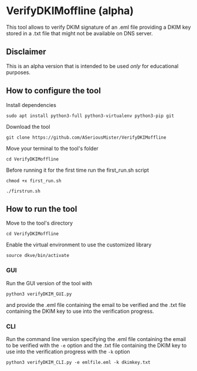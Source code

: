 # VerifyDKIMoffline (alpha)
This tool allows to verify DKIM signature of an .eml file providing a DKIM key stored in a .txt file that might not be available on DNS server.

## Disclaimer
This is an alpha version that is intended to be used *only* for educational purposes.

## How to configure the tool
Install dependencies
```
sudo apt install python3-full python3-virtualenv python3-pip git
```
Download the tool
```
git clone https://github.com/ASeriousMister/VerifyDKIMoffline
```
Move your terminal to the tool's folder
```
cd VerifyDKIMoffline
```
Before running it for the first time run the first_run.sh script
```
chmod +x first_run.sh
```
```
./firstrun.sh
```
## How to run the tool
Move to the tool's directory
```
cd VerifyDKIMoffline
```
Enable the virtual environment to use the customized library
```
source dkve/bin/activate
```
### GUI
Run the GUI version of the tool with
```
python3 verifyDKIM_GUI.py
```
and provide the .eml file containing the email to be verified and the .txt file containing the DKIM key to use into the verification progress.
### CLI
Run the command line version specifying the .eml file containing the email to be verified with the `-e` option and the .txt file containing the DKIM key to use into the verification progress with the `-k` option
```
python3 verifyDKIM_CLI.py -e emlfile.eml -k dkimkey.txt
```

